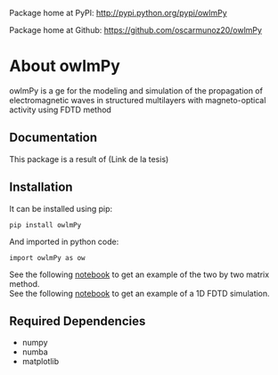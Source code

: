 Package home at PyPI: http://pypi.python.org/pypi/owlmPy

Package home at Github: https://github.com/oscarmunoz20/owlmPy

# About owlmPy
owlmPy is a ge for the modeling and simulation of the propagation of electromagnetic waves in structured multilayers with magneto-optical activity using FDTD method

## Documentation
This package is a result of (Link de la tesis)

## Installation
It can be installed using pip:

    pip install owlmPy

And imported in python code:

    import owlmPy as ow

See the following <a href="https://github.com/oscarmunoz20/owlmPy/blob/master/twobytwo_example.ipynb" >notebook</a> to get an example of the two by two matrix method.<br>
See the following <a href="https://github.com/oscarmunoz20/owlmPy/blob/master/FDTD_1D_example.ipynb" >notebook</a> to get an example of a 1D FDTD simulation.

## Required Dependencies
- numpy
- numba
- matplotlib
